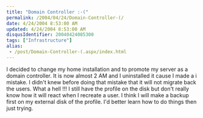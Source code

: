```yaml
---
title: "Domain Controller :-("
permalink: /2004/04/24/Domain-Controller-(/
date: 4/24/2004 8:53:00 AM
updated: 4/24/2004 8:53:00 AM
disqusIdentifier: 20040424085300
tags: ["Infrastructure"]
alias:
 - /post/Domain-Controller-(.aspx/index.html
---
```

I decided to change my home installation and to promote my server as a domain controller. It is now almost 2 AM and I uninstalled it cause I made a i mistake. I didn't knew before doing that mistake that it will not migrate back the users. What a hell !!! I still have the profile on the disk but don't really know how it will react when I recreate a user. I think I will make a backup first on my external disk of the profile. I'd better learn how to do things then just trying.
